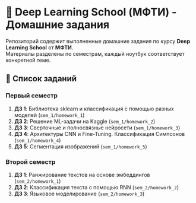 # 🧠 Deep Learning School (МФТИ) - Домашние задания

Репозиторий содержит выполненные домашние задания по курсу **Deep Learning School** от **МФТИ**.  
Материалы разделены по семестрам, каждый ноутбук соответствует конкретной теме.

## 📌 Список заданий

### Первый семестр
1. **ДЗ 1**: Библиотека sklearn и классификация с помощью разных моделей (`sem_1/homework_1`)  
2. **ДЗ 2**: Решение ML-задачи на Kaggle (`sem_1/homework_2`)  
3. **ДЗ 3**: Сверточные и полносвязные нейросети (`sem_1/homework_3`)
4. **ДЗ 4**: Архитектуры CNN и Fine-Tuning. Классификация Симпсонов (`sem_1/homework_4`)
5. **ДЗ 5**: Сегментация изображений (`sem_1/homework_5`)

### Второй семестр
1. **ДЗ 1**: Ранжирование текстов на основе эмбеддингов (`sem_2/homework_1`)  
2. **ДЗ 2**: Классификация текста с помощью RNN (`sem_2/homework_2`)  
3. **ДЗ 3**: Языковое моделирование (`sem_2/homework_3`) 
